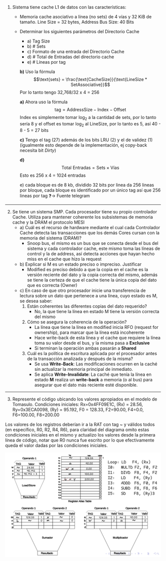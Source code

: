 1. Sistema tiene cache L1 de datos con las características:
	- Memoria cache asociativo a línea (no sets) de 4 vías y 32 KiB de tamaño. Line Size = 32 bytes, Address Bus Size: 40 Bits
	- Determinar los siguientes parámetros del Directorio Cache
		- a) Tag Size
		- b) # Sets
		- c) Formato de una entrada del Directorio Cache
		- d) # Total de Entradas del directorio cache
		- e) # Líneas por tag

		 **b)** Uso la fórmula $$\text{sets} =  \frac{\text{CacheSize}}{\text{LineSize * SetAssociative}}$$
		Por lo tanto tengo 32,768/32 x 4 = 256
		
		**a)** Ahora uso la fórmula $$\text{tag} = \text{AddressSize} - \text{Index} - \text{Offset}$$
		Index es simplemente tomar $\log_{2}$ a la cantidad de sets, por lo tanto sería 8 y el offset es tomar $\log_{2}$ al LineSize, por lo tanto es 5, así 40 - 8 - 5 = 27 bits
		
		**c)** Tengo el tag (27) además de los bits LRU (2) y el de validez (1) (igualmente esto depende de la implementación, ej copy-back necesita bit *Dirty*)
		
		**d)**  $$\text{Total Entradas} = \text{Sets} \times \text{Vías}$$
		Esto es 256 x 4 = 1024 entradas
		
		e) cada bloque es de 8 kb, dividido 32 bits por linea da 256 lineas por bloque, cada bloque es identificado por un único tag así que 256 lineas por tag ❓-> Fuente telegram

---
2. Se tiene un sistema SMP. Cada procesador tiene su propio controlador Cache. Utiliza para mantener coherente los subsistemas de memoria cache y la DRAM el protocolo MESI
	- a) Cuál es el recurso de hardware mediante el cual cada Controlador Cache detecta las transacciones que los demás Cores cursan con la memoria del sistema (DRAM)?
		- Snoop bus, el mismo es un bus que se conecta desde el bus del sistema y cada controlador cache, este mismo toma las líneas de control y la de address, así detecta acciones que hayan hecho miss en el cache que hizo la request
	- b) Explicar si M es un estado preciso o impreciso. Justificar
		- Modified es preciso debido a que la copia en el cache es la versión reciente del dato y la copia correcta del mismo, además se tiene la certeza de que el cache tiene la única copia del dato que es correcta (Owner)
	- c) En caso de que otro procesador inicie una transferencia de lectura sobre un dato que pertenece a una línea, cuyo estado es M, se desea saber:
		1. Están coherentes las diferentes copias del dato requerido?
			- No, la que tiene la línea en estado M tiene la versión correcta del mismo
		2. Cómo se asegura la coherencia de la operación?
			-  La línea que tiene la línea en modified inicia RFO (request for ownership), para marcar que la línea está incoherente
			-  Hace write-back de esta línea y el cache que requiere la línea toma su valor desde el bus, y la misma pasa a **Exclusive**
			- Si terminan la operación ambas pasarán a **Shared**
		3. Cuál es la política de escritura aplicada por el procesador antes de la transacción analizada y después de la misma?
			- Se usa **Write-Back**: Las modificaciones ocurren en la caché sin actualizar la memoria principal de inmediato.
			- Se aplica **Write-Invalidate**: La caché que tenía la línea en estado **M** realiza un **write-back** a memoria (o al bus) para asegurar que el dato más reciente esté disponible.
---
3. Represente el código ubicando los valores apropiados en el modelo de Tomasulo. Condiciones iniciales: Rx=0x4FF09E1C, (Rx) = 28.56, Ry=0x3ECA0098, (Ry) = 95.192, F0 = 128.33, F2=90.00, F4=0.0, F6=100.00, F8=200.00

Los valores de los registros deberían ir a la RAT con tag  ~ y válidos todos (en específico, R0, R2, R4, R6), para claridad del diagrama omito estas condiciones iniciales en el mismo y actualizo los valores desde la primera línea de código, notar que R0 nunca fue escrito por lo que efectivamente queda el valor dadas por las condiciones iniciales.
 
 ![](adjuntos/tomasulo_solucion_02_08_22.png)